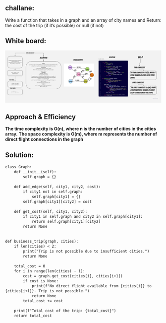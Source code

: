 ## challane:
Write a function that takes in a graph and an array of city names and Return: the cost of the trip (if it’s possible) or null (if not)
## White board:
![wb](./cc37.jpg)

## Approach & Efficiency
**The time complexity is O(n), where n is the number of cities in the cities array.**
**The space complexity is O(m), where m represents the number of direct flight connections in the graph**

## Solution:
```
class Graph:
    def __init__(self):
        self.graph = {}
        
    def add_edge(self, city1, city2, cost):
        if city1 not in self.graph:
            self.graph[city1] = {}
        self.graph[city1][city2] = cost
        
    def get_cost(self, city1, city2):
        if city1 in self.graph and city2 in self.graph[city1]:
            return self.graph[city1][city2]
        return None


def business_trip(graph, cities):
    if len(cities) < 2:
        print("Trip is not possible due to insufficient cities.")
        return None
    
    total_cost = 0
    for i in range(len(cities) - 1):
        cost = graph.get_cost(cities[i], cities[i+1])
        if cost is None:
            print(f"No direct flight available from {cities[i]} to {cities[i+1]}. Trip is not possible.")
            return None
        total_cost += cost
    
    print(f"Total cost of the trip: {total_cost}")
    return total_cost

```
